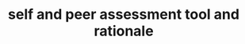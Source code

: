 ---
layout: external
redirect_url: 
title: self and peer assessment tool and rationale 
categories: writing
tags: [writing, teaching]
short: My experience in learning and teaching as a non-native in the UK has led me to consider that non-native students in an English-speaking country also suffer a form of socio-economic inequality.
---